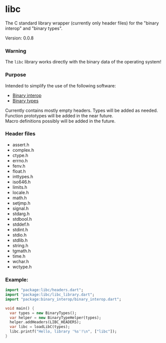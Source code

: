 libc
=====

The C standard library wrapper (currently only header files) for the "binary interop" and "binary types".

Version: 0.0.8

### Warning

The `libc` library works directly with the binary data of the operating system!

### Purpose

Intended to simplify the use of the following software:

- [Binary interop](https://pub.dartlang.org/packages/binary_interop)
- [Binary types](https://pub.dartlang.org/packages/binary_types) 

Currently contains mostly empty headers. Types will be added as needed.  
Function prototypes will be added in the near future.  
Macro definitions possibly will be added in the future.

### Header files

- assert.h
- complex.h
- ctype.h
- errno.h
- fenv.h
- float.h
- inttypes.h
- iso646.h
- limits.h
- locale.h
- math.h
- setjmp.h
- signal.h
- stdarg.h
- stdbool.h
- stddef.h
- stdint.h
- stdio.h
- stdlib.h
- string.h
- tgmath.h
- time.h
- wchar.h
- wctype.h

### Example:

```dart
import "package:libc/headers.dart";
import "package:libc/libc_library.dart";
import "package:binary_interop/binary_interop.dart";

void main() {
  var types = new BinaryTypes();
  var helper = new BinaryTypeHelper(types);
  helper.addHeaders(LIBC_HEADERS);
  var libc = loadLibC(types);
  libc.printf("Hello, library '%s'!\n", ["libc"]);
}

```

